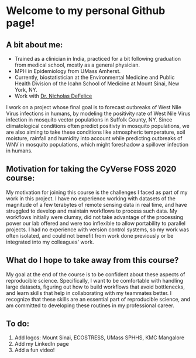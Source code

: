 # Welcome to my personal Github page!

## A bit about me:
- Trained as a clinician in India, practiced for a bit following graduation from medical school, mostly as a general physician.
- MPH in Epidemiology from UMass Amherst.
- Currently, biostatistician at the Environmental Medicine and Public Health Division of the Icahn School of Medicine at Mount Sinai, New York, NY.
- Work with [Dr. Nicholas DeFelice](https://www.mountsinai.org/profiles/nicolas-defelice)

I work on a project whose final goal is to forecast outbreaks of West Nile Virus infections in humans, by modeling the positivity rate of West Nile Virus infection in mosquito vector populations in Suffolk County, NY. Since climatological conditions often predict positivty in mosquito populations, we are also aiming to take these conditions like atmospheric temperature, soil moisture, rainfall and humidity into account while predicting outbreaks of WNV in mosquito populations, which might foreshadow a spillover infection in humans.

## Motivation for taking the CyVerse FOSS 2020 course:
My motivation for joining this course is the challenges I faced as part of my work in this project. I have no experience working with datasets of the magnitude of a few terabytes of remote sensing data in real time, and have struggled to develop and maintain workflows to process such data. My workflows initially were clumsy, did not take advantage of the processing power our lab offered and were too inflexible to allow portability to parallel projects. I had no experience with version control systems, so my work was often isolated, and could not benefit from work done previously or be integrated into my colleagues' work. 

## What do I hope to take away from this course?
My goal at the end of the course is to be confident about these aspects of reproducible science. Specifically, I want to be comfortable with handling large datasets, figuring out how to build workflows that avoid bottlenecks, and learn skills that help in collaborating with my teammates better. I recognize that these skills are an essential part of reproducible science, and am committed to developing these routines in my professional career.

## To do: 
1) Add logos: Mount Sinai, ECOSTRESS, UMass SPHHS, KMC Mangalore
2) Add my LinkedIn page
3) Add a fun video!
